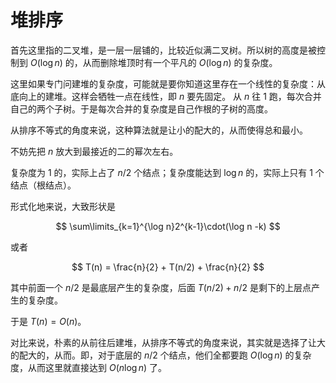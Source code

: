 # 堆排序

首先这里指的二叉堆，是一层一层铺的，比较近似满二叉树。所以树的高度是被控制到 $O(\log n)$ 的，从而删除堆顶时有一个平凡的 $O(\log n)$ 的复杂度。

这里如果专门问建堆的复杂度，可能就是要你知道这里存在一个线性的复杂度：从底向上的建堆。这样会牺牲一点在线性，即 $n$ 要先固定。 从 $n$ 往 $1$ 跑，每次合并自己的两个子树。于是每次合并的复杂度是自己作根的子树的高度。

从排序不等式的角度来说，这种算法就是让小的配大的，从而使得总和最小。

不妨先把 $n$ 放大到最接近的二的幂次左右。

复杂度为 $1$ 的，实际上占了 $n/2$ 个结点；复杂度能达到 $\log n$ 的，实际上只有 $1$ 个结点（根结点）。

形式化地来说，大致形状是

$$
\sum\limits_{k=1}^{\log n}2^{k-1}\cdot(\log n -k)
$$

或者

$$
T(n) = \frac{n}{2} + T(n/2) + \frac{n}{2}
$$

其中前面一个 $n/2$ 是最底层产生的复杂度，后面 $T(n/2) + n/2$ 是剩下的上层点产生的复杂度。

于是 $T(n) = O(n)$。

对比来说，朴素的从前往后建堆，从排序不等式的角度来说，其实就是选择了让大的配大的，从而。即，对于底层的 $n/2$ 个结点，他们全都要跑 $O(\log n)$ 的复杂度，从而这里就直接达到 $O(n\log n)$ 了。

